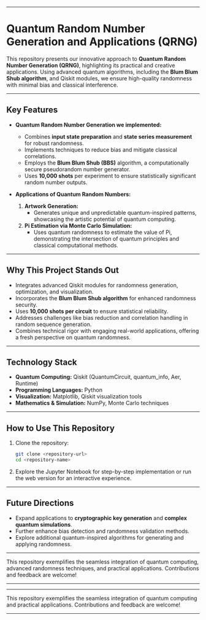 

---

# **Quantum Random Number Generation and Applications (QRNG)**  

This repository presents our innovative approach to **Quantum Random Number Generation (QRNG)**, highlighting its practical and creative applications. Using advanced quantum algorithms, including the **Blum Blum Shub algorithm**, and Qiskit modules, we ensure high-quality randomness with minimal bias and classical interference.  

---

## **Key Features**
- **Quantum Random Number Generation we implemented:**
  - Combines **input state preparation** and **state series measurement** for robust randomness.
  - Implements techniques to reduce bias and mitigate classical correlations.  
  - Employs the **Blum Blum Shub (BBS)** algorithm, a computationally secure pseudorandom number generator.
  - Uses **10,000 shots** per experiment to ensure statistically significant random number outputs.

- **Applications of Quantum Random Numbers:**
  1. **Artwork Generation:**  
     - Generates unique and unpredictable quantum-inspired patterns, showcasing the artistic potential of quantum computing.  
  2. **Pi Estimation via Monte Carlo Simulation:**  
     - Uses quantum randomness to estimate the value of Pi, demonstrating the intersection of quantum principles and classical computational methods.

---

## **Why This Project Stands Out**
- Integrates advanced Qiskit modules for randomness generation, optimization, and visualization.  
- Incorporates the **Blum Blum Shub algorithm** for enhanced randomness security.  
- Uses **10,000 shots per circuit** to ensure statistical reliability.  
- Addresses challenges like bias reduction and correlation handling in random sequence generation.  
- Combines technical rigor with engaging real-world applications, offering a fresh perspective on quantum randomness.  

---

## **Technology Stack**
- **Quantum Computing:** Qiskit (QuantumCircuit, quantum_info, Aer, Runtime)  
- **Programming Languages:** Python  
- **Visualization:** Matplotlib, Qiskit visualization tools  
- **Mathematics & Simulation:** NumPy, Monte Carlo techniques  

---

## **How to Use This Repository**
1. Clone the repository:  
   ```bash
   git clone <repository-url>
   cd <repository-name>
   ```

3. Explore the Jupyter Notebook for step-by-step implementation or run the web version for an interactive experience.  

---

## **Future Directions**
- Expand applications to **cryptographic key generation** and **complex quantum simulations**.  
- Further enhance bias detection and randomness validation methods.  
- Explore additional quantum-inspired algorithms for generating and applying randomness.  

---

This repository exemplifies the seamless integration of quantum computing, advanced randomness techniques, and practical applications. Contributions and feedback are welcome!

--- 



---

This repository exemplifies the seamless integration of quantum computing and practical applications. Contributions and feedback are welcome!

--- 

